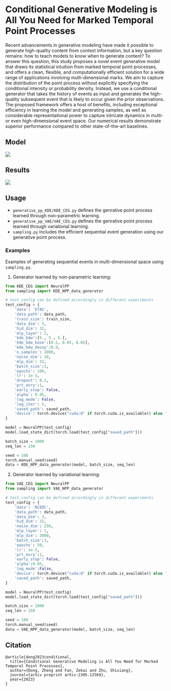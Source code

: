 # Conditional Generative Modeling is All You Need for Marked Temporal Point Processes

Recent advancements in generative modeling have made it possible to generate high-quality content from context information, but a key question remains: how to teach models to know when to generate content? To answer this question, this study proposes a novel event generative model that draws its statistical intuition from marked temporal point processes, and offers a clean, flexible, and computationally efficient solution for a wide range of applications involving multi-dimensional marks. We aim to capture the distribution of the point process without explicitly specifying the conditional intensity or probability density. Instead, we use a conditional generator that takes the history of events as input and generates the high-quality subsequent event that is likely to occur given the prior observations. The proposed framework offers a host of benefits, including exceptional efficiency in learning the model and generating samples, as well as considerable representational power to capture intricate dynamics in multi- or even high-dimensional event space. Our numerical results demonstrate superior performance compared to other state-of-the-art baselines.

## Model

![](https://github.com/McDaniel7/Generative_PP/blob/main/results/model_illustration.png)

## Results

![](https://github.com/McDaniel7/Generative_PP/blob/main/results/real_data_generation.png)

## Usage

- `generative_pp_KDE/KDE_CEG.py` defines the genrative point process learned through non-parametric learning.
- `generative_pp_VAE/VAE_CEG.py` defines the genrative point process learned through variational learning.
- `sampling.py` includes the efficient sequential event generation using our generative point process.

### Examples

Examples of generating sequential events in multi-dimensional space using `sampling.py`.

1. Generator learned by non-parametric learning:
```python
from KDE_CEG import NeuralPP
from sampling import KDE_NPP_data_generator

# test_config can be defined accordingly in different experiments
test_config = {
    'data': 'ETAS',
    'data_path': data_path,
    'train_size': train_size,
    'data_dim': 3,
    'hid_dim': 32,
    'mlp_layer': 2,
    'kde_bdw':[5., 5., 5.],
    'kde_bdw_base':[0.2, 0.05, 0.05],
    'kde_bdw_decay':0.9,
    'n_samples': 1000,
    'noise_dim': 10,
    'mlp_dim': 32,
    'batch_size':1,
    'epochs': 100,
    'lr': 1e-3,
    'dropout': 0.1,
    'prt_evry':1,
    'early_stop': False,
    'alpha': 0.05,
    'log_mode': False,
    'log_iter': 5,
    'saved_path': saved_path,
    'device': torch.device("cuda:0" if torch.cuda.is_available() else "cpu")
}

model = NeuralPP(test_config)
model.load_state_dict(torch.load(test_config["saved_path"]))

batch_size = 1000
seq_len = 150

seed = 100
torch.manual_seed(seed)
data = KDE_NPP_data_generator(model, batch_size, seq_len)
```

2. Generator learned by variational learning:
```python
from VAE_CEG import NeuralPP
from sampling import VAE_NPP_data_generator

# test_config can be defined accordingly in different experiments
test_config = {
    'data': 'NCEDC',
    'data_path': data_path,
    'data_dim': 3,
    'hid_dim': 32,
    'noise_dim': 256,
    'mlp_layer': 1,
    'mlp_dim': 3000,
    'batch_size':1,
    'epochs': 50,
    'lr': 1e-3,
    'prt_evry':1,
    'early_stop': False,
    'alpha':0.05,
    'log_mode':False,
    'device': torch.device("cuda:0" if torch.cuda.is_available() else "cpu"),
    'saved_path': saved_path,
}

model = NeuralPP(test_config)
model.load_state_dict(torch.load(test_config["saved_path"]))

batch_size = 1000
seq_len = 150

seed = 100
torch.manual_seed(seed)
data = VAE_NPP_data_generator(model, batch_size, seq_len)
```


## Citation

```
@article{dong2023conditional,
  title={Conditional Generative Modeling is All You Need for Marked Temporal Point Processes},
  author={Dong, Zheng and Fan, Zekai and Zhu, Shixiang},
  journal={arXiv preprint arXiv:2305.12569},
  year={2023}
}
```
